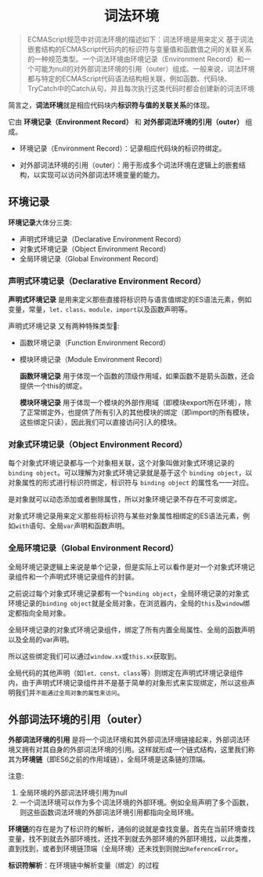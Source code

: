 # <center>词法环境</center>

> ECMAScript规范中对词法环境的描述如下：词法环境是用来定义 基于词法嵌套结构的ECMAScript代码内的标识符与变量值和函数值之间的关联关系 的一种规范类型。一个词法环境由环境记录（Environment Record）和一个可能为null的对外部词法环境的引用（outer）组成。一般来说，词法环境都与特定的ECMAScript代码语法结构相关联，例如函数、代码块、TryCatch中的Catch从句，并且每次执行这类代码时都会创建新的词法环境

简言之，**词法环境**就是相应代码块内**标识符与值的关联关系**的体现。

它由 **环境记录（Environment Record）** 和 **对外部词法环境的引用（outer）** 组成。

 - 环境记录（Environment Record）：记录相应代码块的标识符绑定。
	
 - 对外部词法环境的引用（outer）：用于形成多个词法环境在逻辑上的嵌套结构，以实现可以访问外部词法环境变量的能力。

 
 ## 环境记录
 
 **环境记录**大体分三类:
 
 - 声明式环境记录（Declarative Environment Record）
 - 对象式环境记录（Object Environment Record）
 - 全局环境记录（Global Environment Record）

### 声明式环境记录（Declarative Environment Record）

**声明式环境记录** 是用来定义那些直接将标识符与语言值绑定的ES语法元素，例如变量，常量，`let，class，module，import`以及函数声明等。

声明式环境记录 又有两种特殊类型:

- 函数环境记录（Function Environment Record）
- 模块环境记录（Module Environment Record）

	**函数环境记录** 用于体现一个函数的顶级作用域，如果函数不是箭头函数，还会提供一个this的绑定。
	
	**模块环境记录** 用于体现一个模块的外部作用域（即模块export所在环境），除了正常绑定外，也提供了所有引入的其他模块的绑定（即import的所有模块，这些绑定只读），因此我们可以直接访问引入的模块。


### 对象式环境记录（Object Environment Record）

每个对象式环境记录都与一个对象相关联，这个对象叫做对象式环境记录的 `binding object`。可以理解为对象式环境记录就是基于这个 `binding object`，以对象属性的形式进行标识符绑定，标识符与 `binding object` 的属性名一一对应。

是对象就可以动态添加或者删除属性，所以对象环境记录不存在不可变绑定。

对象式环境记录用来定义那些将标识符与某些对象属性相绑定的ES语法元素，例如`with`语句、全局`var`声明和函数声明。


### 全局环境记录（Global Environment Record）

全局环境记录逻辑上来说是单个记录，但是实际上可以看作是对一个对象式环境记录组件和一个声明式环境记录组件的封装。

之前说过每个对象式环境记录都有一个`binding object`，全局环境记录的对象式环境记录的`binding object`就是全局对象，在浏览器内，全局的`this`及`window`绑定都指向全局对象。

全局环境记录的对象式环境记录组件，绑定了所有内置全局属性、全局的函数声明以及全局的var声明。

所以这些绑定我们可以通过`window.xx`或`this.xx`获取到。



全局代码的其他声明（如`let、const、class`等）则绑定在声明式环境记录组件内，由于声明式环境记录组件并不是基于简单的对象形式来实现绑定，所以这些声明我们并`不能通过全局对象的属性来访问`。


## 外部词法环境的引用（outer）

**外部词法环境的引用** 是将一个词法环境和其外部词法环境链接起来，外部词法环境又拥有对其自身的外部词法环境的引用。这样就形成一个链式结构，这里我们称其为**环境链**（即ES6之前的作用域链），全局环境是这条链的顶端。

注意:

1. 全局环境的外部词法环境引用为null
2. 一个词法环境可以作为多个词法环境的外部环境。例如全局声明了多个函数，则这些函数词法环境的外部词法环境引用都指向全局环境。


**环境链**的存在是为了标识符的解析，通俗的说就是查找变量。首先在当前环境查找变量，找不到就去外部环境找，还找不到就去外部环境的外部环境找，以此类推，直到找到，或者到环境链顶端（全局环境）还未找到则抛出`ReferenceError`。

**标识符解析**：在环境链中解析变量（绑定）的过程









